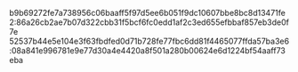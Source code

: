 
b9b69272fe7a738956c06baaff5f97d5ee6b051f9dc10607bbe8bc8d13471fe2:86a26cb2ae7b07d322cbb31f5bcf6fc0edd1af2c3ed655efbbaf857eb3de0f7e
52537b44e5e104e3f63fbdfed0d71b728fe77fbc6dd81f4465077ffda57ba3e6:08a841e996781e9e77d30a4e4420a8f501a280b00624e6d1224bf54aaff73eba
